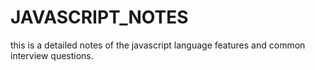 # JAVASCRIPT_NOTES
   this is a detailed notes of the javascript language features and common interview questions.
